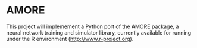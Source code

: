 # AMORE
This project will implemement a Python port of the AMORE package, a neural network training and simulator library, currently available for running under the R environment (http://www.r-project.org).
